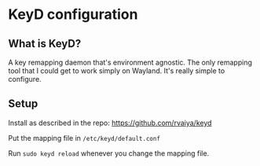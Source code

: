 # KeyD configuration

## What is KeyD?
A key remapping daemon that's environment agnostic. The only remapping tool that I could get to work simply on Wayland. It's really simple to configure.

## Setup
Install as described in the repo: https://github.com/rvaiya/keyd

Put the mapping file in `/etc/keyd/default.conf`

Run `sudo keyd reload` whenever you change the mapping file.

